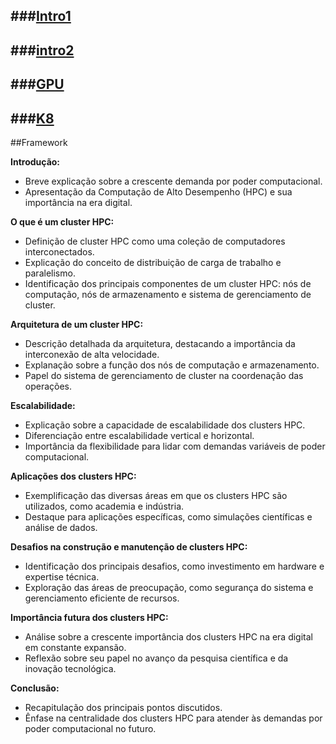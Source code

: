 ###[Intro1](https://www.zendesk.com.br/blog/cluster-o-que-e/)
--
###[intro2](https://www.hpc.iastate.edu/guides/introduction-to-hpc-clusters/what-is-an-hpc-cluster)
--
###[GPU](https://www.thinkmate.com/systems/supermicro/superserver/gpu?utm_source=google&utm_medium=cpc&utm_campaign=THIEU:AICamapaign:France&utm_term=gpu%20compute%20server&utm_agid=153920912575&creative=674123577979&device=c&placement=&gad_source=1&gclid=CjwKCAjwrIixBhBbEiwACEqDJTxWld7NV0XaHXLqjuEeo3iZTZgt7A-XATVV3BeiDLqGPvFQ40O-uBoCgKoQAvD_BwE)
--
###[K8](https://kubernetes.io/docs/concepts/architecture/)
--
##Framework

**Introdução:**
- Breve explicação sobre a crescente demanda por poder computacional.
- Apresentação da Computação de Alto Desempenho (HPC) e sua importância na era digital.

**O que é um cluster HPC:**
- Definição de cluster HPC como uma coleção de computadores interconectados.
- Explicação do conceito de distribuição de carga de trabalho e paralelismo.
- Identificação dos principais componentes de um cluster HPC: nós de computação, nós de armazenamento e sistema de gerenciamento de cluster.

**Arquitetura de um cluster HPC:**
- Descrição detalhada da arquitetura, destacando a importância da interconexão de alta velocidade.
- Explanação sobre a função dos nós de computação e armazenamento.
- Papel do sistema de gerenciamento de cluster na coordenação das operações.

**Escalabilidade:**
- Explicação sobre a capacidade de escalabilidade dos clusters HPC.
- Diferenciação entre escalabilidade vertical e horizontal.
- Importância da flexibilidade para lidar com demandas variáveis de poder computacional.

**Aplicações dos clusters HPC:**
- Exemplificação das diversas áreas em que os clusters HPC são utilizados, como academia e indústria.
- Destaque para aplicações específicas, como simulações científicas e análise de dados.

**Desafios na construção e manutenção de clusters HPC:**
- Identificação dos principais desafios, como investimento em hardware e expertise técnica.
- Exploração das áreas de preocupação, como segurança do sistema e gerenciamento eficiente de recursos.

**Importância futura dos clusters HPC:**
- Análise sobre a crescente importância dos clusters HPC na era digital em constante expansão.
- Reflexão sobre seu papel no avanço da pesquisa científica e da inovação tecnológica.

**Conclusão:**
- Recapitulação dos principais pontos discutidos.
- Ênfase na centralidade dos clusters HPC para atender às demandas por poder computacional no futuro.

